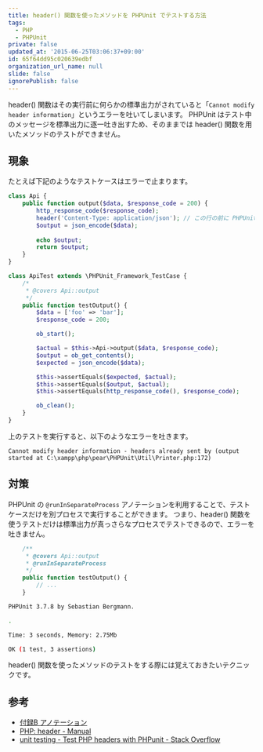 ```yaml
---
title: header() 関数を使ったメソッドを PHPUnit でテストする方法
tags:
  - PHP
  - PHPUnit
private: false
updated_at: '2015-06-25T03:06:37+09:00'
id: 65f64dd95c020639edbf
organization_url_name: null
slide: false
ignorePublish: false
---
```

header() 関数はその実行前に何らかの標準出力がされていると「`Cannot modify header information`」というエラーを吐いてしまいます。
PHPUnit はテスト中のメッセージを標準出力に逐一吐き出すため、そのままでは header() 関数を用いたメソッドのテストができません。


現象
----
たとえば下記のようなテストケースはエラーで止まります。

```php
class Api {
    public function output($data, $response_code = 200) {
        http_response_code($response_code);
        header('Content-Type: application/json'); // この行の前に PHPUnit が標準出力にテスト進捗を逐次出力するせいで、エラーになる
        $output = json_encode($data);
        
        echo $output;
        return $output;
    }
}

class ApiTest extends \PHPUnit_Framework_TestCase {
    /*
     * @covers Api::output
     */
    public function testOutput() {
        $data = ['foo' => 'bar'];
        $response_code = 200;

        ob_start();

        $actual = $this->Api->output($data, $response_code);
        $output = ob_get_contents();
        $expected = json_encode($data);

        $this->assertEquals($expected, $actual);
        $this->assertEquals($output, $actual);
        $this->assertEquals(http_response_code(), $response_code);

        ob_clean();
    }
}
```

上のテストを実行すると、以下のようなエラーを吐きます。

```
Cannot modify header information - headers already sent by (output started at C:\xampp\php\pear\PHPUnit\Util\Printer.php:172)
```


対策
----
PHPUnit の `@runInSeparateProcess` アノテーションを利用することで、テストケースだけを別プロセスで実行することができます。
つまり、header() 関数を使うテストだけは標準出力が真っさらなプロセスでテストできるので、エラーを吐きません。

```php
    /**
     * @covers Api::output
     * @runInSeparateProcess
     */
    public function testOutput() {
        // ...
    }
```

```bash
PHPUnit 3.7.8 by Sebastian Bergmann.

.

Time: 3 seconds, Memory: 2.75Mb

OK (1 test, 3 assertions)
```

header() 関数を使ったメソッドのテストをする際には覚えておきたいテクニックです。


参考
----
* [付録B アノテーション](http://www.phpunit.de/manual/3.7/ja/appendixes.annotations.html#appendixes.annotations.runInSeparateProcess)
* [PHP: header - Manual](http://www.php.net/manual/ja/function.header.php)
* [unit testing - Test PHP headers with PHPunit - Stack Overflow](http://stackoverflow.com/questions/9745080/test-php-headers-with-phpunit)
